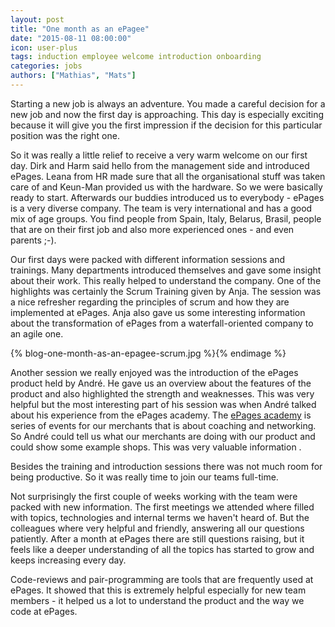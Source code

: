 ```yaml
---
layout: post
title: "One month as an ePagee"
date: "2015-08-11 08:00:00"
icon: user-plus
tags: induction employee welcome introduction onboarding
categories: jobs
authors: ["Mathias", "Mats"]
---
```


Starting a new job is always an adventure. You made a careful decision for a new job and now the first day is approaching. This day is especially exciting because it will give you the first impression if the decision for this particular position was the right one.

So it was really a little relief to receive a very warm welcome on our first day. Dirk and Harm said hello from the management side and introduced ePages. Leana from HR made sure that all the organisational stuff was taken care of and Keun-Man provided us with the hardware. So we were basically ready to start. Afterwards our buddies introduced us to everybody - ePages is a very diverse company. The team is very international and has a good mix of age groups. You find people from Spain, Italy, Belarus, Brasil, people that are on their first job and also more experienced ones - and even parents ;-).

Our first days were packed with different information sessions and trainings. Many departments introduced themselves and gave some insight about their work. This really helped to understand the company. One of the highlights was certainly the Scrum Training given by Anja. The session was a nice refresher regarding the principles of scrum and how they are implemented at ePages. Anja also gave us some interesting information about the transformation of ePages from a waterfall-oriented company to an agile one.

{% blog-one-month-as-an-epagee-scrum.jpg %}{% endimage %}

Another session we really enjoyed was the introduction of the ePages product held by André. He gave us an overview about the features of the product and also highlighted the strength and weaknesses. This was very helpful but the most interesting part of his session was when André talked about his experience from the ePages academy. The [ePages academy](|http://www.ePages.com/academy/en/) is series of events for our merchants that is about coaching and networking. So André could tell us what our merchants are doing with our product and could show some example shops. This was very valuable information .

Besides the training and introduction sessions there was not much room for being productive. So it was really time to join our teams full-time.

Not surprisingly the first couple of weeks working with the team were packed with new information. The first meetings we attended where filled with topics, technologies and internal terms we haven't heard of. But the colleagues where very helpful and friendly, answering all our questions patiently. After a month at ePages there are still questions raising, but it feels like a deeper understanding of all the topics has started to grow and keeps increasing every day.

Code-reviews and pair-programming are tools that are frequently used at ePages. It showed that this is extremely helpful especially for new team members - it helped us a lot to understand the product and the way we code at ePages.

